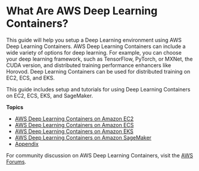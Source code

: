 # What Are AWS Deep Learning Containers?<a name="deep-learning-containers"></a>

 This guide will help you setup a Deep Learning environment using AWS Deep Learning Containers\. AWS Deep Learning Containers can include a wide variety of options for deep learning\. For example, you can choose your deep learning framework, such as TensorFlow, PyTorch, or MXNet, the CUDA version, and distributed training performance enhancers like Horovod\. Deep Learning Containers can be used for distributed training on EC2, ECS, and EKS\.

 This guide includes setup and tutorials for using Deep Learning Containers on EC2, ECS, EKS, and SageMaker\.

**Topics**
+ [AWS Deep Learning Containers on Amazon EC2](deep-learning-containers-ec2.md)
+ [AWS Deep Learning Containers on Amazon ECS](deep-learning-containers-ecs.md)
+ [AWS Deep Learning Containers on Amazon EKS](deep-learning-containers-eks.md)
+ [AWS Deep Learning Containers on Amazon SageMaker](deep-learning-containers-sagemaker.md)
+ [Appendix](deep-learning-containers-appendix.md)

For community discussion on AWS Deep Learning Containers, visit the [AWS Forums](https://forums.aws.amazon.com/forum.jspa?forumID=341)\.